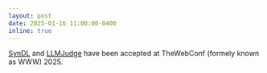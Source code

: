 ```yaml
---
layout: post
date: 2025-01-16 11:00:00-0400
inline: true
---
```


<a href="#">SynDL</a> and <a href="#">LLMJudge</a> have been accepted at TheWebConf (formely known as WWW) 2025.